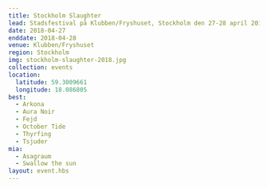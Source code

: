 ```yaml
---
title: Stockholm Slaughter
lead: Stadsfestival på Klubben/Fryshuset, Stockholm den 27-28 april 2018
date: 2018-04-27
enddate: 2018-04-28
venue: Klubben/Fryshuset
region: Stockholm
img: stockholm-slaughter-2018.jpg
collection: events
location:
  latitude: 59.3009661
  longitude: 18.086805
best:
  - Arkona
  - Aura Noir
  - Fejd
  - October Tide
  - Thyrfing
  - Tsjuder
mia:
  - Asagraum
  - Swallow the sun
layout: event.hbs
---
```

